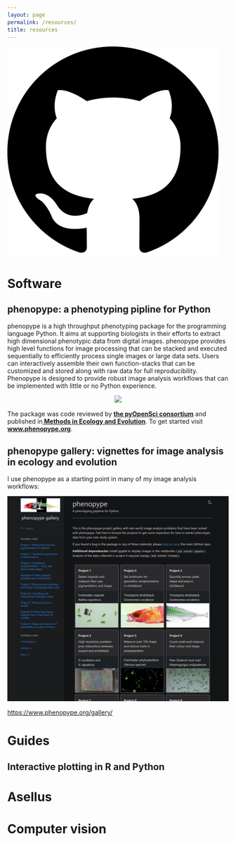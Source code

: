 ```yaml
---
layout: page
permalink: /resources/
title: resources
---
```


<div class="social-media">
    <a href="https://github.com/mluerig" target="_blank">
	<img src="/assets/images/social_media/github.png">
	</a>
</div>

# Software

## phenopype: a phenotyping pipline for Python

phenopype is a high throughput phenotyping package for the programming language Python. It aims at supporting biologists in their efforts to extract high dimensional phenotypic data from digital images. phenopype provides high level functions for image processing that can be stacked and executed sequentially to efficiently process single images or large data sets. Users can interactively assemble their own function-stacks that can be customized and stored along with raw data for full reproducibility. Phenopype is designed to provide robust image analysis workflows that can be implemented with little or no Python experience.

<p align="center">
<img src="https://github.com/mluerig/phenopype/raw/master/source/phenopype_demo.gif" width="600" />
</p>

The package was code reviewed by <b><a href="https://www.pyopensci.org/python-packages/#pyopensci-accepted-packages" target="_blank"> the pyOpenSci consortium</a></b> and published in<b><a href="https://besjournals.onlinelibrary.wiley.com/doi/10.1111/2041-210X.13771" target="_blank"> Methods in Ecology and Evolution</a></b>. To get started visit <b><a href="https://phenopype.org" target="_blank">www.phenopype.org</a></b>.

## phenopype gallery: vignettes for image analysis in ecology and evolution

I use phenopype as a starting point in many of my image analysis workflows: 

<p align="center">
<img src="/assets/images/thumb_gallery.png" width="600" />
</p>


https://www.phenopype.org/gallery/

# Guides

## Interactive plotting in R and Python

# Asellus 

# Computer vision